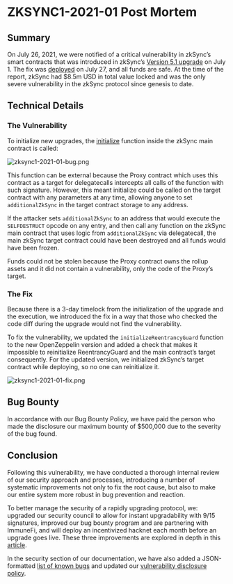 # ZKSYNC1-2021-01 Post Mortem

## Summary

On July 26, 2021, we were notified of a critical vulnerability in zkSync’s smart contracts that was introduced in
zkSync’s [Version 5.1 upgrade](https://github.com/matter-labs/zksync/blob/master/changelog/contracts.md#2021-05-31) on
July 1. The fix was [deployed](https://github.com/matter-labs/zksync/blob/master/changelog/contracts.md#2021-07-27) on
July 27, and all funds are safe. At the time of the report, zkSync had $8.5m USD in total value locked and was the only
severe vulnerability in the zkSync protocol since genesis to date.

## Technical Details

### The Vulnerability

To initialize new upgrades, the
[initialize](https://github.com/matter-labs/zksync/blob/153449487a04a32e1412926c9f5bd443760a659e/contracts/contracts/ZkSync.sol#L129)
function inside the zkSync main contract is called:

![zksync1-2021-01-bug.png](/zksync1-2021-01-bug.png)

This function can be external because the Proxy contract which uses this contract as a target for delegatecalls
intercepts all calls of the function with such signature. However, this meant initialize could be called on the target
contract with any parameters at any time, allowing anyone to set `additionalZkSync` in the target contract storage to
any address.

If the attacker sets `additionalZkSync` to an address that would execute the `SELFDESTRUCT` opcode on any entry, and
then call any function on the zkSync main contract that uses logic from `additionalZkSync` via delegatecall, the main
zkSync target contract could have been destroyed and all funds would have been frozen.

Funds could not be stolen because the Proxy contract owns the rollup assets and it did not contain a vulnerability, only
the code of the Proxy’s target.

### The Fix

Because there is a 3-day timelock from the initialization of the upgrade and the execution, we introduced the fix in a
way that those who checked the code diff during the upgrade would not find the vulnerability.

To fix the vulnerability, we updated the `initializeReentrancyGuard` function to the new OpenZeppelin version and added
a check that makes it impossible to reinitialize ReentrancyGuard and the main contract’s target consequently. For the
updated version, we initialized zkSync’s target contract while deploying, so no one can reinitialize it.

![zksync1-2021-01-fix.png](/zksync1-2021-01-fix.png)

## Bug Bounty

In accordance with our Bug Bounty Policy, we have paid the person who made the disclosure our maximum bounty of $500,000
due to the severity of the bug found.

## Conclusion

Following this vulnerability, we have conducted a thorough internal review of our security approach and processes,
introducing a number of systematic improvements not only to fix the root cause, but also to make our entire system more
robust in bug prevention and reaction.

To better manage the security of a rapidly upgrading protocol, we: upgraded our security council to allow for instant
upgradability with 9/15 signatures, improved our bug bounty program and are partnering with ImmuneFi, and will deploy an
incentivized hacknet each month before an upgrade goes live. These three improvements are explored in depth in this
[article](https://medium.com/@matterlabs/upgradability3-934db4433b0c).

In the security section of our documentation, we have also added a JSON-formatted
[list of known bugs](/dev/security/bugs.md) and updated our
[vulnerability disclosure policy](/dev/security/disclosure.md).
